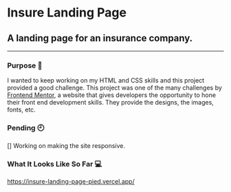 # Insure Landing Page

## A landing page for an insurance company.

---

### Purpose :brain:

I wanted to keep working on my HTML and CSS skills and this project provided a good challenge. This project was one of the many challenges by [Frontend Mentor](https://www.frontendmentor.io/), a website that gives developers the opportunity to hone their front end development skills. They provide the designs, the images, fonts, etc.

### Pending :clock9:

[] Working on making the site responsive.

### What It Looks Like So Far :computer:

https://insure-landing-page-pied.vercel.app/
